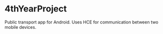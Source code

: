 # 4thYearProject
Public transport app for Android. Uses HCE for communication between two mobile devices.
